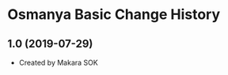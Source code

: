 Osmanya Basic Change History
====================

1.0 (2019-07-29)
----------------
* Created by Makara SOK
